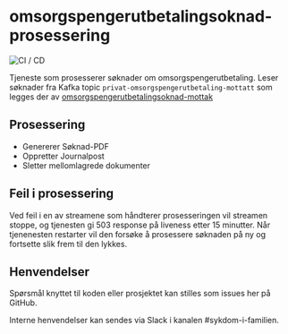 # omsorgspengerutbetalingsoknad-prosessering
![CI / CD](https://github.com/navikt/omsorgspengerutbetalingsoknad-prosessering/workflows/CI%20/%20CD/badge.svg)

Tjeneste som prosesserer søknader om omsorgspengerutbetaling.
Leser søknader fra Kafka topic `privat-omsorgspengerutbetaling-mottatt` som legges der av [omsorgspengerutbetalingsoknad-mottak](https://github.com/navikt/omsorgspengerutbetalingsoknad-mottak)

## Prosessering
- Genererer Søknad-PDF
- Oppretter Journalpost
- Sletter mellomlagrede dokumenter

## Feil i prosessering
Ved feil i en av streamene som håndterer prosesseringen vil streamen stoppe, og tjenesten gi 503 response på liveness etter 15 minutter.
Når tjenenesten restarter vil den forsøke å prosessere søknaden på ny og fortsette slik frem til den lykkes.

## Henvendelser
Spørsmål knyttet til koden eller prosjektet kan stilles som issues her på GitHub.

Interne henvendelser kan sendes via Slack i kanalen #sykdom-i-familien.
